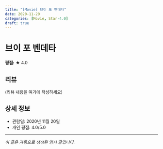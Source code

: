 ```yaml
---
title: "[Movie] 브이 포 벤데타"
date: 2020-11-20
categories: [Movie, Star-4.0]
draft: true
---
```


# 브이 포 벤데타

**평점:** ★ 4.0

## 리뷰

(리뷰 내용을 여기에 작성하세요)

## 상세 정보

- 관람일: 2020년 11월 20일
- 개인 평점: 4.0/5.0

---

*이 글은 자동으로 생성된 임시 글입니다.*
